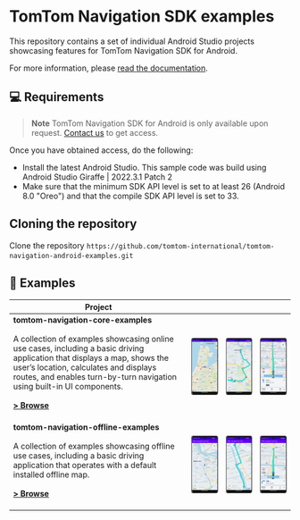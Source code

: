 # TomTom Navigation SDK examples

This repository contains a set of individual Android Studio projects showcasing features for TomTom Navigation SDK for
Android.

For more information,
please [read the documentation](https://developer.tomtom.com/android/navigation/documentation/overview/introduction).

💻 Requirements
------------
> **Note**  TomTom Navigation SDK for Android is only available upon
> request. [Contact us](https://developer.tomtom.com/tomtom-sdk-for-android/request-access "Contact us") to get access.

Once you have obtained access, do the following:

* Install the latest Android Studio. This sample code was build using Android Studio Giraffe | 2022.3.1 Patch 2
* Make sure that the minimum SDK API level is set to at least 26 (Android 8.0 "Oreo") and that the compile SDK API
  level is set to 33.

## Cloning the repository
Clone the repository `https://github.com/tomtom-international/tomtom-navigation-android-examples.git`

🚀 Examples
------------

| Project                                                                                                                                                                                                                                                                                                                                                      |                                                                                                           |                                                                                                                               |                                                                                                                         |
|--------------------------------------------------------------------------------------------------------------------------------------------------------------------------------------------------------------------------------------------------------------------------------------------------------------------------------------------------------------|-----------------------------------------------------------------------------------------------------------|-------------------------------------------------------------------------------------------------------------------------------|-------------------------------------------------------------------------------------------------------------------------|
| <b>tomtom-navigation-core-examples</b><br><br>A collection of examples showcasing online use cases, including a basic driving application that displays a map, shows the user’s location, calculates and displays routes, and enables turn-by-turn navigation using built-in UI components.<br><br> **[> Browse](tomtom-navigation-core-examples/)**<br><br> | <img src="tomtom-navigation-core-examples/assets/nav-sdk-online.png" width="320" alt="Core"></img>        | <img src="tomtom-navigation-core-examples/assets/nav-sdk-route-preview.png" width="320" alt="Route Preview"></img>            | <img src="tomtom-navigation-core-examples/assets/nav-sdk-navigation.png" width="320" alt="Navigation"></img>            |
| <b>tomtom-navigation-offline-examples</b><br><br>A collection of examples showcasing offline use cases, including a basic driving application that operates with a default installed offline map.<br><br> **[> Browse](tomtom-navigation-offline-examples/)**<br><br>                                                                                        | <img src="tomtom-navigation-offline-examples/assets/nav-sdk-offline.png" width="320" alt="Offline"></img> | <img src="tomtom-navigation-offline-examples/assets/nav-sdk-offline-route-preview.png" width="320" alt="Route Preview"></img> | <img src="tomtom-navigation-offline-examples/assets/nav-sdk-offline-navigation.png" width="320" alt="Navigation"></img> |